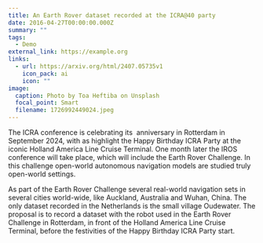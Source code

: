 ```yaml
---
title: An Earth Rover dataset recorded at the ICRA@40 party
date: 2016-04-27T00:00:00.000Z
summary: ""
tags:
  - Demo
external_link: https://example.org
links:
  - url: https://arxiv.org/html/2407.05735v1
    icon_pack: ai
    icon: ""
image:
  caption: Photo by Toa Heftiba on Unsplash
  focal_point: Smart
  filename: 1726992449024.jpeg
---
```

The ICRA conference is celebrating its  anniversary in Rotterdam in September 2024, with as highlight the Happy Birthday ICRA Party at the iconic Holland America Line Cruise Terminal. One month later the IROS conference will take place, which will include the Earth Rover Challenge. In this challenge open-world autonomous navigation models are studied truly open-world settings.

As part of the Earth Rover Challenge several real-world navigation sets in several cities world-wide, like Auckland, Australia and Wuhan, China. The only dataset recorded in the Netherlands is the small village Oudewater. The proposal is to record a dataset with the robot used in the Earth Rover Challenge in Rotterdam, in front of the Holland America Line Cruise Terminal, before the festivities of the Happy Birthday ICRA Party start.